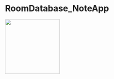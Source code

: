 # RoomDatabase_NoteApp

<img src="https://user-images.githubusercontent.com/55649264/223796324-3895c5d1-e5a4-4aee-b4df-49f37eb22ed3.png" width="180" >
